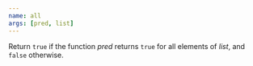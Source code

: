 ```yaml
---
name: all
args: [pred, list]
---
```

Return `true` if the function *pred* returns `true` for all elements
of *list*, and `false` otherwise.
